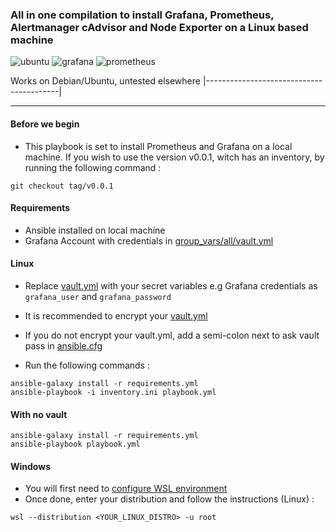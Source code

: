 ### All in one compilation to install Grafana, Prometheus, Alertmanager cAdvisor and Node Exporter on a Linux based machine

![ubuntu](https://img.shields.io/badge/ubuntu-v22.04.4-E95420?logo=ubuntu)
![grafana](https://img.shields.io/badge/grafana-latest-F46800?logo=grafana)
![prometheus](https://img.shields.io/badge/prometheus-latest-E6522C?logo=prometheus)

 Works on Debian/Ubuntu, untested elsewhere
|-----------------------------------------|
***

#### Before we begin

- This playbook is set to install Prometheus and Grafana on a local machine. If you wish to use the version v0.0.1, witch has an inventory, by running the following command :

```
git checkout tag/v0.0.1
```

#### Requirements

- Ansible installed on local machine
- Grafana Account with credentials in [group_vars/all/vault.yml](group_vars/all/vault.yml)

#### Linux

- Replace [vault.yml](group_vars/all/vault.yml) with your secret variables e.g Grafana credentials as <code>grafana_user</code> and <code>grafana_password </code>
- It is recommended to encrypt your [vault.yml](group_vars/all/vault.yml)
- If you do not encrypt your vault.yml, add a semi-colon next to ask vault pass in [ansible.cfg](ansible.cfg)

- Run the following commands :

```
ansible-galaxy install -r requirements.yml
ansible-playbook -i inventory.ini playbook.yml
```

#### With no vault

```
ansible-galaxy install -r requirements.yml
ansible-playbook playbook.yml
```


#### Windows

- You will first need to [configure WSL environment](https://learn.microsoft.com/fr-fr/windows/wsl/setup/environment)
- Once done, enter your distribution and follow the instructions (Linux) :

```
wsl --distribution <YOUR_LINUX_DISTRO> -u root
```



